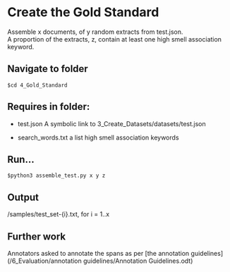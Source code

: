 # Create the Gold Standard

Assemble x documents, of y random extracts from test.json.\
A proportion of the extracts, z, contain at least one high smell association keyword.

## Navigate to folder
```
$cd 4_Gold_Standard
```

## Requires in folder:
* test.json
A symbolic link to 3_Create_Datasets/datasets/test.json

* search_words.txt
a list high smell association keywords

## Run...
```
$python3 assemble_test.py x y z
```

## Output
/samples/test_set-{i}.txt, for i = 1..x

## Further work
Annotators asked to annotate the spans as per [the annotation guidelines](/6_Evaluation/annotation guidelines/Annotation Guidelines.odt)


